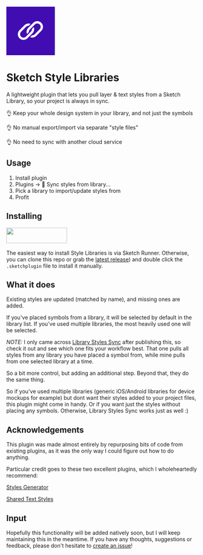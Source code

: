 ![Icon](assets/icon.svg)

# Sketch Style Libraries

A lightweight plugin that lets you pull layer & text styles from a Sketch Library, so your project is always in sync.

👌 Keep your whole design system in your library, and not just the symbols

👌 No manual export/import via separate "style files"

👌 No need to sync with another cloud service 


## Usage

1. Install plugin
2. Plugins -> 🔗 Sync styles from library...
3. Pick a library to import/update styles from
4. Profit

## Installing

<a href="http://bit.ly/SketchRunnerWebsite"><img src="http://bit.ly/RunnerBadgeBlue" width="160" height="41"></a>

The easiest way to install Style Libraries is via Sketch Runner. Otherwise, you can clone this repo or grab the [latest release](https://github.com/sigtm/sketch-style-libraries/releases/latest)) and double click the `.sketchplugin` file to install it manually.


## What it does

Existing styles are updated (matched by name), and missing ones are added.

If you've placed symbols from a library, it will be selected by default in the library list. If you've used multiple libraries, the most heavily used one will be selected.

*NOTE:* I only came across [Library Styles Sync](https://github.com/zeroheight/library-styles-sync) after publishing this, so check it out and see which one fits your workflow best. That one pulls all styles from any library you have placed a symbol from, while mine pulls from one selected library at a time. 

So a bit more control, but adding an additional step. Beyond that, they do the same thing.

So if you've used multiple libraries (generic iOS/Android libraries for device mockups for example) but dont want their styles added to your project files, this plugin might come in handy. Or if you want just the styles without placing any symbols. Otherwise, Library Styles Sync works just as well :)


## Acknowledgements

This plugin was made almost entirely by repurposing bits of code from existing plugins, as it was the only way I could figure out how to do anything. 

Particular credit goes to these two excellent plugins, which I wholeheartedly recommend:

[Styles Generator](https://github.com/lucaorio/sketch-styles-generator)

[Shared Text Styles](https://github.com/nilshoenson/shared-text-styles)


## Input

Hopefully this functionality will be added natively soon, but I will keep maintaining this in the meantime. If you have any thoughts, suggestions or feedback, please don't hesitate to [create an issue](https://github.com/sigtm/sketch-style-libraries/issues)!